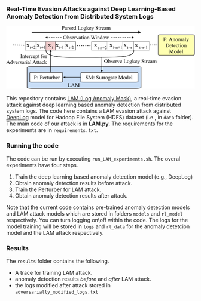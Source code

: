 ### Real-Time Evasion Attacks against Deep Learning-Based Anomaly Detection from Distributed System Logs

<img src="images/LAM_image.jpg" width="650" class="center">

This repository contains [LAM (Log Anomaly Mask)](http://www.dinalherath.com/papers/2021codaspy.pdf), a real-time evasion attack against deep learning based anomaly detection from distributed system logs. The code here contains a LAM evasion attack against [DeepLog](https://www.cs.utah.edu/~lifeifei/papers/deeplog.pdf) model for Hadoop File System (HDFS) dataset (i.e., in `data` folder). The main code of our attack is in **LAM.py**. The requirements for the experiments are in `requirements.txt`.

### Running the code

The code can be run by executing `run_LAM_experiments.sh`. The overal experiments have four steps.

1. Train the deep learning based anomaly detection model (e.g., DeepLog)
2. Obtain anomaly detection results before attack.
3. Train the Perturber for LAM attack.
4. Obtain anomaly detection results after attack.

Note that the current code contains pre-trained anomaly detection models and LAM attack models which are stored in folders `models` and `rl_model` respectively. You can turn logging on\off within the code. The logs for the model training will be stored in `logs` and `rl_data` for the anomaly detetcion model and the LAM attack respectively.

### Results

The `results` folder contains the following.

+ A trace for training LAM attack.
+ anomaly detection results _before_ and _after_ LAM attack.
+ the logs modified after attack stored in `adversarially_modified_logs.txt`

